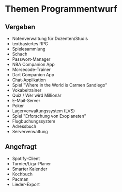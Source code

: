 # Themen Programmentwurf

## Vergeben

* Notenverwaltung für Dozenten/Studis
* textbasiertes RPG
* Spielesammlung
* Schach
* Passwort-Manager
* NBA Companion App
* Morsecode-Trainer
* Dart Companion App
* Chat-Applikation
* Spiel "Where in the World is Carmen Sandiego"
* Vokabeltrainer
* Quiz / Wer wird Millionär
* E-Mail-Server
* Poker
* Lagerverwaltungssystem (LVS)
* Spiel "Erforschung von Exoplaneten"
* Flugbuchungssystem
* Adressbuch
* Serververwaltung

## Angefragt

* Spotify-Client
* Turnier/Liga-Planer
* Smarter Kalender
* Kochbuch
* Pacman
* Lieder-Export
